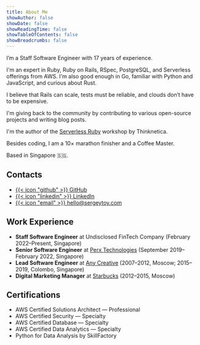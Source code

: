 ```yaml
---
title: About Me
showAuthor: false
showDate: false
showReadingTime: false
showTableOfContents: false
showBreadcrumbs: false
---
```

I’m a Staff Software Engineer with 17 years of experience.

I'm an expert in Ruby, Ruby on Rails, RSpec, PostgreSQL, and Serverless offerings from AWS. I'm also good enough in Go, familiar with Python and JavaScript, and curious about Rust.

I believe that Rails can scale, tests must be reliable, and clouds don’t have to be expensive.

I'm giving back to the community by contributing to various open-source projects and writing blog posts.

I'm the author of the [Serverless Ruby](https://thinknetica.com/pro/workshop_serverless_ruby) workshop by Thinknetica.

Besides coding, I am a 10&times; marathon finisher and a Coffee Master.

Based in Singapore :singapore:.

## Contacts
- [{{< icon "github" >}} GitHub](https://github.com/toydestroyer)
- [{{< icon "linkedin" >}} LinkedIn](https://www.linkedin.com/in/toydestroyer/)
- [{{< icon "email" >}} hello@sergeytoy.com](mailto:hello@sergeytoy.com)

## Work Experience
- **Staff Software Engineer** at Undisclosed FinTech Company (February 2022&ndash;Present, Singapore)
- **Senior Software Engineer** at [Perx Technologies](https://www.perxtech.com/) (September 2019&ndash;February 2022, Singapore)
- **Lead Software Engineer** at [Any Creative](https://anycreative.sg/) (2007&ndash;2012, Moscow; 2015&ndash;2019, Colombo, Singapore)
- **Digital Marketing Manager** at [Starbucks](https://www.starbucks.com/) (2012&ndash;2015, Moscow)

## Certifications
- AWS Certified Solutions Architect &mdash; Professional
- AWS Certified Security &mdash; Specialty
- AWS Certified Database &mdash; Specialty
- AWS Certified Data Analytics &mdash; Specialty
- Python for Data Analysis by SkillFactory
